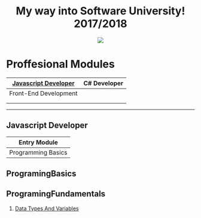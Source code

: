 <h1 align="center">My way into Software University! 2017/2018</h1> 

<p align="center">
<a href="https://softuni.bg/"><img src="https://i.imgur.com/82K1fEY.png"> </a>
</p>


  <h1 align="left"> Proffesional Modules </h1>
  
| [Javascript Developer](#javascript-developer) | C# Developer |
|----------------------|:------------:|
|Front-End Development |              |
||              |
|                      |              |


------

## Javascript Developer









| Entry Module     |          
| ---      |                  
|  Programming Basics |       


## ProgramingBasics

## ProgramingFundamentals
1. [Data Types And Variables](https://github.com/MarikMayhem/Software-University/tree/master/Programming%20Fundamentals/Data%20Types%20And%20Variables)


